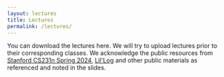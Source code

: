 ```yaml
---
layout: lectures
title: Lectures
permalink: /lectures/
---
```

You can download the lectures here. We will try to upload lectures prior to their corresponding classes. We acknowledge the public resources from [Stanford CS231n Spring 2024](https://cs231n.stanford.edu/index.html), [Lil'Log](https://lilianweng.github.io/) and other public materials as referenced and noted in the slides.